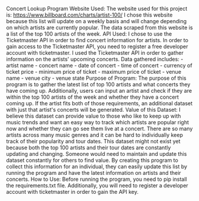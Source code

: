 Concert Lookup Program
Website Used:
    The website used for this project is: https://www.billboard.com/charts/artist-100/
    I chose this website because this list will update on a weekly basis and will change depending on which artists are currently popular. 
    The data scraped from this website is a list of the top 100 artists of the week. 
API Used:
    I chose to use the Ticketmaster API in order to find concert information for artists. In order to gain access to the Ticketmaster API, you need to register a free developer account with ticketmaster. I used the Ticketmaster API in order to gather information on the artists' upcoming concerts. Data gathered includes:
        - artist name
        - concert name
        - date of concert
        - time of concert
        - currency of ticket price
        - minimum price of ticket
        - maximum price of ticket
        - venue name
        - venue city
        - venue state
Purpose of Program:
    The purpose of this program is to gather the latest list of top 100 artists and what concerts they have coming up. Additionally, users can input an artist and check if they are within the top 100 artists of the week and whether they have a concert coming up. If the artist fits both of those requirements, an additional dataset with just that artist's concerts will be generated.
Value of this Dataset:
    I believe this dataset can provide value to those who like to keep up with music trends and want an easy way to track which artists are popular right now and whether they can go see them live at a concert. There are so many artists across many music genres and it can be hard to individually keep track of their popularity and tour dates. This dataset might not exist yet because both the top 100 artists and their tour dates are constantly updating and changing. Someone would need to maintain and update this dataset constantly for others to find value. By creating this program to collect this information for an individual, they can easily update this list by running the program and have the latest information on artists and their concerts.
How to Use:
    Before running the program, you need to pip install the requirements.txt file. Additionally, you will need to register a developer account with ticketmaster in order to gain the API key. 